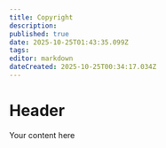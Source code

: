 ```yaml
---
title: Copyright
description: 
published: true
date: 2025-10-25T01:43:35.099Z
tags: 
editor: markdown
dateCreated: 2025-10-25T00:34:17.034Z
---
```


# Header
Your content here